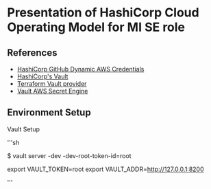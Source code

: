 # Presentation of HashiCorp Cloud Operating Model for MI SE role




## References
- [HashiCorp GitHub Dynamic AWS Credentials](https://github.com/hashicorp/terraform-guides/tree/master/infrastructure-as-code/dynamic-aws-creds)
- [HashiCorp's Vault](https://www.vaultproject.io/)
- [Terraform Vault provider](https://www.terraform.io/docs/providers/vault/)
- [Vault AWS Secret Engine](https://www.vaultproject.io/docs/secrets/aws/index.html)

## Environment Setup

Vault Setup

'''sh

$ vault server -dev -dev-root-token-id=root

export VAULT_TOKEN=root
export VAULT_ADDR=http://127.0.0.1:8200

'''
